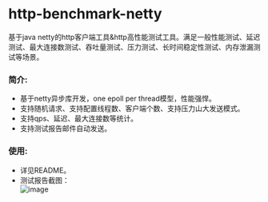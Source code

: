 http-benchmark-netty
=============

基于java netty的http客户端工具&amp;http高性能测试工具。满足一般性能测试、延迟测试、最大连接数测试、吞吐量测试、压力测试、长时间稳定性测试、内存泄漏测试等场景。    

### 简介:
* 基于netty异步库开发，one epoll per thread模型，性能强悍。
* 支持随机请求、支持配置线程数、客户端个数、支持压力山大发送模式。
* 支持qps、延迟、最大连接数等统计。
* 支持测试报告邮件自动发送。

### 使用:
* 详见README。
* 测试报告截图：    
![image](screenshot/mail.png)     




